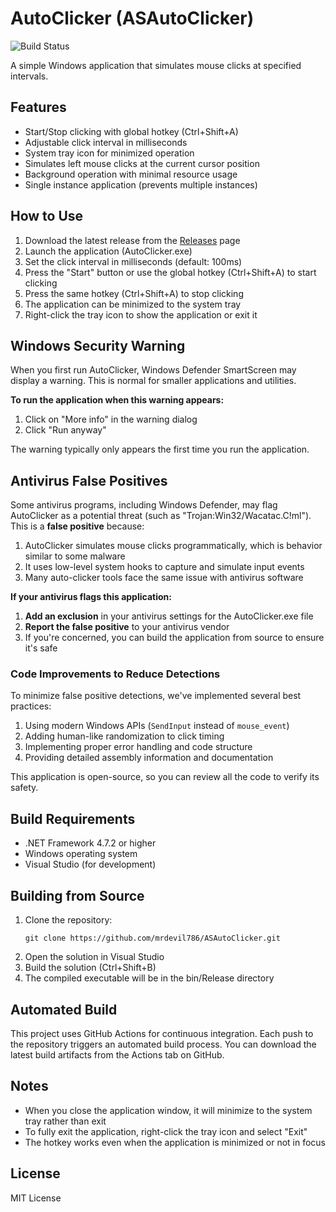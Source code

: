 # AutoClicker (ASAutoClicker)

![Build Status](https://github.com/mrdevil786/ASAutoClicker/actions/workflows/build.yml/badge.svg)

A simple Windows application that simulates mouse clicks at specified intervals.

## Features

- Start/Stop clicking with global hotkey (Ctrl+Shift+A)
- Adjustable click interval in milliseconds
- System tray icon for minimized operation
- Simulates left mouse clicks at the current cursor position
- Background operation with minimal resource usage
- Single instance application (prevents multiple instances)

## How to Use

1. Download the latest release from the [Releases](https://github.com/mrdevil786/ASAutoClicker/releases) page
2. Launch the application (AutoClicker.exe)
3. Set the click interval in milliseconds (default: 100ms)
4. Press the "Start" button or use the global hotkey (Ctrl+Shift+A) to start clicking
5. Press the same hotkey (Ctrl+Shift+A) to stop clicking
6. The application can be minimized to the system tray
7. Right-click the tray icon to show the application or exit it

## Windows Security Warning

When you first run AutoClicker, Windows Defender SmartScreen may display a warning. This is normal for smaller applications and utilities.

**To run the application when this warning appears:**
1. Click on "More info" in the warning dialog
2. Click "Run anyway"

The warning typically only appears the first time you run the application.

## Antivirus False Positives

Some antivirus programs, including Windows Defender, may flag AutoClicker as a potential threat (such as "Trojan:Win32/Wacatac.C!ml"). This is a **false positive** because:

1. AutoClicker simulates mouse clicks programmatically, which is behavior similar to some malware
2. It uses low-level system hooks to capture and simulate input events
3. Many auto-clicker tools face the same issue with antivirus software

**If your antivirus flags this application:**

1. **Add an exclusion** in your antivirus settings for the AutoClicker.exe file
2. **Report the false positive** to your antivirus vendor
3. If you're concerned, you can build the application from source to ensure it's safe

### Code Improvements to Reduce Detections

To minimize false positive detections, we've implemented several best practices:

1. Using modern Windows APIs (`SendInput` instead of `mouse_event`)
2. Adding human-like randomization to click timing
3. Implementing proper error handling and code structure
4. Providing detailed assembly information and documentation

This application is open-source, so you can review all the code to verify its safety.

## Build Requirements

- .NET Framework 4.7.2 or higher
- Windows operating system
- Visual Studio (for development)

## Building from Source

1. Clone the repository:
   ```
   git clone https://github.com/mrdevil786/ASAutoClicker.git
   ```
2. Open the solution in Visual Studio
3. Build the solution (Ctrl+Shift+B)
4. The compiled executable will be in the bin/Release directory

## Automated Build

This project uses GitHub Actions for continuous integration. Each push to the repository triggers an automated build process. You can download the latest build artifacts from the Actions tab on GitHub.

## Notes

- When you close the application window, it will minimize to the system tray rather than exit
- To fully exit the application, right-click the tray icon and select "Exit"
- The hotkey works even when the application is minimized or not in focus

## License

MIT License 
